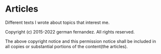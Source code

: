 # Articles

Different texts I wrote about topics that interest me.

Copyright (c) 2015-2022 german fernandez. All rights reserved.

The above copyright notice and this permission notice shall be included in all
copies or substantial portions of the content(the articles).

